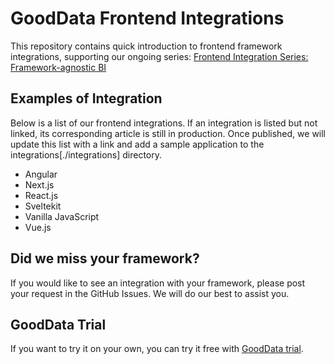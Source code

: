 # GoodData Frontend Integrations

This repository contains quick introduction to frontend framework integrations, supporting our ongoing series: [Frontend Integration Series: Framework-agnostic BI](https://www.gooddata.com/blog/frontend-integration-series-framework-agnostic-bi/)

## Examples of Integration

Below is a list of our frontend integrations. If an integration is listed but not linked, its corresponding article is still in production. Once published, we will update this list with a link and add a sample application to the integrations[./integrations] directory.

- Angular
- Next.js
- React.js
- Sveltekit
- Vanilla JavaScript
- Vue.js

## Did we miss your framework?

If you would like to see an integration with your framework, please post your request in the GitHub Issues. We will do our best to assist you.

## GoodData Trial

If you want to try it on your own, you can try it free with [GoodData trial](https://www.gooddata.com/trial).